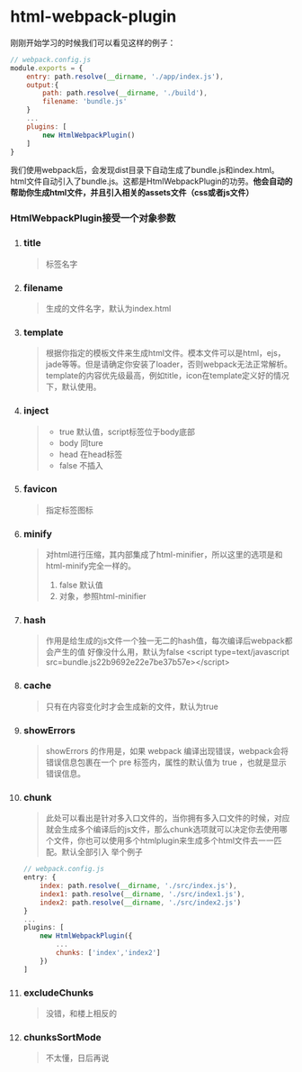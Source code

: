 # html-webpack-plugin

刚刚开始学习的时候我们可以看见这样的例子：
```js
// webpack.config.js
module.exports = {
    entry: path.resolve(__dirname, './app/index.js'),
    output:{
        path: path.resolve(__dirname, './build'),
        filename: 'bundle.js'
    }
    ...
    plugins: [
        new HtmlWebpackPlugin()
    ]
}
```
我们使用webpack后，会发现dist目录下自动生成了bundle.js和index.html。
html文件自动引入了bundle.js。这都是HtmlWebpackPlugin的功劳。**他会自动的帮助你生成html文件，并且引入相关的assets文件（css或者js文件）**

### HtmlWebpackPlugin接受一个对象参数
1. ### title
    >标签名字
2. ### filename
    >生成的文件名字，默认为index.html
3. ### template
    >根据你指定的模板文件来生成html文件。模本文件可以是html，ejs，jade等等。但是请确定你安装了loader，否则webpack无法正常解析。template的内容优先级最高，例如title，icon在template定义好的情况下，默认使用。
3. ### inject
    > - true 默认值，script标签位于body底部
    > - body 同ture
    > - head 在head标签
    > - false 不插入
4. ### favicon
    > 指定标签图标
5. ### minify 
    > 对html进行压缩，其内部集成了html-minifier，所以这里的选项是和html-minify完全一样的。
    > 1. false 默认值
    > 2. 对象，参照html-minifier

6. ### hash
    > 作用是给生成的js文件一个独一无二的hash值，每次编译后webpack都会产生的值
    > 好像没什么用，默认为false
    > \<script type=text/javascript src=bundle.js22b9692e22e7be37b57e><\/script>
7. ### cache
    > 只有在内容变化时才会生成新的文件，默认为true
8. ### showErrors
    > showErrors 的作用是，如果 webpack 编译出现错误，webpack会将错误信息包裹在一个 pre 标签内，属性的默认值为 true ，也就是显示错误信息。
9. ### chunk 
    > 此处可以看出是针对多入口文件的，当你拥有多入口文件的时候，对应就会生成多个编译后的js文件，那么chunk选项就可以决定你去使用哪个文件，你也可以使用多个htmlplugin来生成多个html文件去一一匹配。默认全部引入
    举个例子
    ```js
    // webpack.config.js
    entry: {
        index: path.resolve(__dirname, './src/index.js'),
        index1: path.resolve(__dirname, './src/index1.js'),
        index2: path.resolve(__dirname, './src/index2.js')
    }
    ...
    plugins: [
        new HtmlWebpackPlugin({
            ...
            chunks: ['index','index2']
        })
    ]
    ```
10. ### excludeChunks
    > 没错，和楼上相反的

11. ### chunksSortMode
    > 不太懂，日后再说

